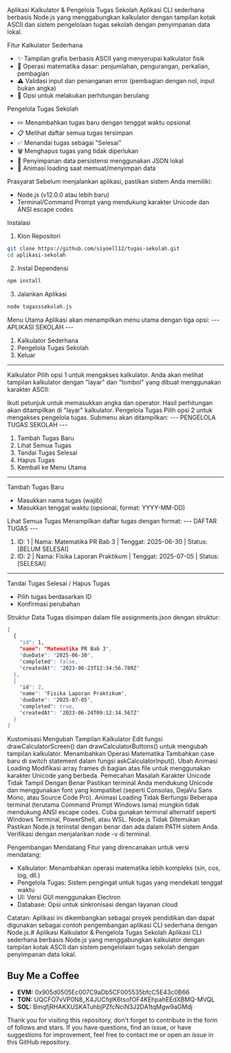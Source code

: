 Aplikasi Kalkulator & Pengelola Tugas Sekolah
Aplikasi CLI sederhana berbasis Node.js yang menggabungkan kalkulator dengan tampilan kotak ASCII dan sistem pengelolaan tugas sekolah dengan penyimpanan data lokal.

Fitur
Kalkulator Sederhana

* ✨ Tampilan grafis berbasis ASCII yang menyerupai kalkulator fisik
* 🧮 Operasi matematika dasar: penjumlahan, pengurangan, perkalian, pembagian
* ⚠️ Validasi input dan penanganan error (pembagian dengan nol, input bukan angka)
* 🔄 Opsi untuk melakukan perhitungan berulang

Pengelola Tugas Sekolah

* ✏️ Menambahkan tugas baru dengan tenggat waktu opsional
* 📋 Melihat daftar semua tugas tersimpan
* ✅ Menandai tugas sebagai "Selesai"
* 🗑️ Menghapus tugas yang tidak diperlukan
* 💾 Penyimpanan data persistensi menggunakan JSON lokal
* 🔄 Animasi loading saat memuat/menyimpan data

Prasyarat
Sebelum menjalankan aplikasi, pastikan sistem Anda memiliki:

* Node.js (v12.0.0 atau lebih baru)
* Terminal/Command Prompt yang mendukung karakter Unicode dan ANSI escape codes

Instalasi

1. Klon Repositori
```bash
git clone https://github.com/siyoell12/tugas-sekolah.git
cd aplikasi-sekolah
```
2. Instal Dependensi
```bash
npm install
```
3. Jalankan Aplikasi
```bash
node tugasssekolah.js
```

Menu Utama
Aplikasi akan menampilkan menu utama dengan tiga opsi:
--- APLIKASI SEKOLAH ---
1. Kalkulator Sederhana
2. Pengelola Tugas Sekolah
3. Keluar
------------------------------

Kalkulator
Pilih opsi 1 untuk mengakses kalkulator. Anda akan melihat tampilan kalkulator dengan "layar" dan "tombol" yang dibuat menggunakan karakter ASCII:

Ikuti petunjuk untuk memasukkan angka dan operator. Hasil perhitungan akan ditampilkan di "layar" kalkulator.
Pengelola Tugas
Pilih opsi 2 untuk mengakses pengelola tugas. Submenu akan ditampilkan:
--- PENGELOLA TUGAS SEKOLAH ---
1. Tambah Tugas Baru
2. Lihat Semua Tugas
3. Tandai Tugas Selesai
4. Hapus Tugas
5. Kembali ke Menu Utama
------------------------------

Tambah Tugas Baru

* Masukkan nama tugas (wajib)
* Masukkan tenggat waktu (opsional, format: YYYY-MM-DD)

Lihat Semua Tugas
Menampilkan daftar tugas dengan format:
--- DAFTAR TUGAS ---
1. ID: 1 | Nama: Matematika PR Bab 3 | Tenggat: 2025-06-30 | Status: [BELUM SELESAI]
2. ID: 2 | Nama: Fisika Laporan Praktikum | Tenggat: 2025-07-05 | Status: [SELESAI]
--------------------

Tandai Tugas Selesai / Hapus Tugas

* Pilih tugas berdasarkan ID
* Konfirmasi perubahan

Struktur Data
Tugas disimpan dalam file assignments.json dengan struktur:
```bash
[
  {
    "id": 1,
    "name": "Matematika PR Bab 3",
    "dueDate": "2025-06-30",
    "completed": false,
    "createdAt": "2023-06-23T12:34:56.789Z"
  },
  {
    "id": 2,
    "name": "Fisika Laporan Praktikum",
    "dueDate": "2025-07-05",
    "completed": true,
    "createdAt": "2023-06-24T09:12:34.567Z"
  }
]
```
Kustomisasi
Mengubah Tampilan Kalkulator
Edit fungsi drawCalculatorScreen() dan drawCalculatorButtons() untuk mengubah tampilan kalkulator.
Menambahkan Operasi Matematika
Tambahkan case baru di switch statement dalam fungsi askCalculatorInput().
Ubah Animasi Loading
Modifikasi array frames di bagian atas file untuk menggunakan karakter Unicode yang berbeda.
Pemecahan Masalah
Karakter Unicode Tidak Tampil Dengan Benar
Pastikan terminal Anda mendukung Unicode dan menggunakan font yang kompatibel (seperti Consolas, DejaVu Sans Mono, atau Source Code Pro).
Animasi Loading Tidak Berfungsi
Beberapa terminal (terutama Command Prompt Windows lama) mungkin tidak mendukung ANSI escape codes. Coba gunakan terminal alternatif seperti Windows Terminal, PowerShell, atau WSL.
Node.js Tidak Ditemukan
Pastikan Node.js terinstal dengan benar dan ada dalam PATH sistem Anda. Verifikasi dengan menjalankan node -v di terminal.


Pengembangan Mendatang
Fitur yang direncanakan untuk versi mendatang:

* Kalkulator: Menambahkan operasi matematika lebih kompleks (sin, cos, log, dll.)
* Pengelola Tugas: Sistem pengingat untuk tugas yang mendekati tenggat waktu
* UI: Versi GUI menggunakan Electron
* Database: Opsi untuk sinkronisasi dengan layanan cloud


Catatan: Aplikasi ini dikembangkan sebagai proyek pendidikan dan dapat digunakan sebagai contoh pengembangan aplikasi CLI sederhana dengan Node.js.# Aplikasi Kalkulator & Pengelola Tugas Sekolah
Aplikasi CLI sederhana berbasis Node.js yang menggabungkan kalkulator dengan tampilan kotak ASCII dan sistem pengelolaan tugas sekolah dengan penyimpanan data lokal.

## Buy Me a Coffee

- **EVM:** 0x905d0505Ec007C9aDb5CF005535bfcC5E43c0B66
- **TON:** UQCFO7vVP0N8_K4JUCfqlK6tsofOF4KEhpahEEdXBMQ-MVQL
- **SOL:** BmqfjRHAKXUSKATuhbjPZfcNciN3J2DA1tqMgw9aGMdj

Thank you for visiting this repository, don't forget to contribute in the form of follows and stars.
If you have questions, find an issue, or have suggestions for improvement, feel free to contact me or open an *issue* in this GitHub repository.


